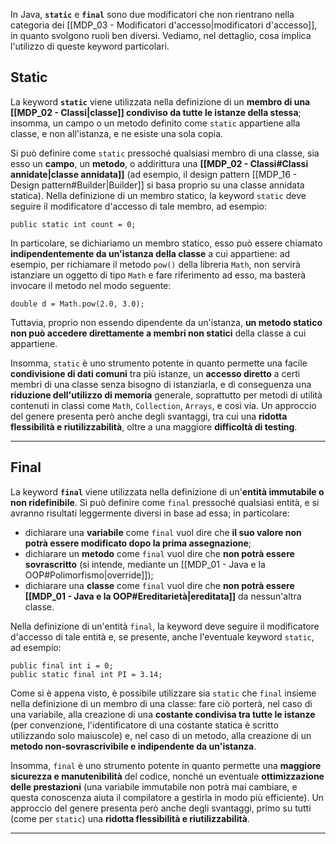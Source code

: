 In Java, **`static`** e **`final`** sono due modificatori che non rientrano nella categoria dei [[MDP_03 - Modificatori d'accesso|modificatori d'accesso]], in quanto svolgono ruoli ben diversi. Vediamo, nel dettaglio, cosa implica l'utilizzo di queste keyword particolari.

## Static

La keyword **`static`** viene utilizzata nella definizione di un **membro di una [[MDP_02 - Classi|classe]] condiviso da tutte le istanze della stessa**; insomma, un campo o un metodo definito come `static` appartiene alla classe, e non all'istanza, e ne esiste una sola copia.

Si può definire come `static` pressoché qualsiasi membro di una classe, sia esso un **campo**, un **metodo**, o addirittura una **[[MDP_02 - Classi#Classi annidate|classe annidata]]** (ad esempio, il design pattern [[MDP_16 - Design pattern#Builder|Builder]] si basa proprio su una classe annidata statica). Nella definizione di un membro statico, la keyword `static` deve seguire il modificatore d'accesso di tale membro, ad esempio:

```
public static int count = 0;
```

In particolare, se dichiariamo un membro statico, esso può essere chiamato **indipendentemente da un'istanza della classe** a cui appartiene: ad esempio, per richiamare il metodo `pow()` della libreria `Math`, non servirà istanziare un oggetto di tipo `Math` e fare riferimento ad esso, ma basterà invocare il metodo nel modo seguente:

```
double d = Math.pow(2.0, 3.0);
```

Tuttavia, proprio non essendo dipendente da un'istanza, **un metodo statico non può accedere direttamente a membri non statici** della classe a cui appartiene.

Insomma, `static` è uno strumento potente in quanto permette una facile **condivisione di dati comuni** tra più istanze, un **accesso diretto** a certi membri di una classe senza bisogno di istanziarla, e di conseguenza una **riduzione dell'utilizzo di memoria** generale, soprattutto per metodi di utilità contenuti in classi come `Math`, `Collection`, `Arrays`, e così via. Un approccio del genere presenta però anche degli svantaggi, tra cui una **ridotta flessibilità e riutilizzabilità**, oltre a una maggiore **difficoltà di testing**.
___
## Final

La keyword **`final`** viene utilizzata nella definizione di un'**entità immutabile o non ridefinibile**. Si può definire come `final` pressoché qualsiasi entità, e si avranno risultati leggermente diversi in base ad essa; in particolare:
- dichiarare una **variabile** come `final` vuol dire che **il suo valore non potrà essere modificato dopo la prima assegnazione**;
- dichiarare un **metodo** come `final` vuol dire che **non potrà essere sovrascritto** (si intende, mediante un [[MDP_01 - Java e la OOP#Polimorfismo|override]]);
- dichiarare una **classe** come `final` vuol dire che **non potrà essere [[MDP_01 - Java e la OOP#Ereditarietà|ereditata]]** da nessun'altra classe.

Nella definizione di un'entità `final`, la keyword deve seguire il modificatore d'accesso di tale entità e, se presente, anche l'eventuale keyword `static`, ad esempio:

```
public final int i = 0;
public static final int PI = 3.14;
```

Come si è appena visto, è possibile utilizzare sia `static` che `final` insieme nella definizione di un membro di una classe: fare ciò porterà, nel caso di una variabile, alla creazione di una **costante condivisa tra tutte le istanze** (per convenzione, l'identificatore di una costante statica è scritto utilizzando solo maiuscole) e, nel caso di un metodo, alla creazione di un **metodo non-sovrascrivibile e indipendente da un'istanza**.

Insomma, `final` è uno strumento potente in quanto permette una **maggiore sicurezza e manutenibilità** del codice, nonché un eventuale **ottimizzazione delle prestazioni** (una variabile immutabile non potrà mai cambiare, e questa conoscenza aiuta il compilatore a gestirla in modo più efficiente). Un approccio del genere presenta però anche degli svantaggi, primo su tutti (come per `static`) una **ridotta flessibilità e riutilizzabilità**.
___